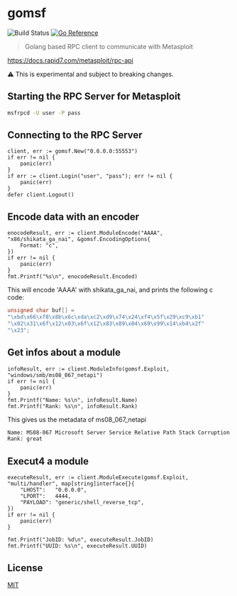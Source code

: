 # gomsf
![Build Status](https://github.com/hupe1980/gomsf/workflows/build/badge.svg) 
[![Go Reference](https://pkg.go.dev/badge/github.com/hupe1980/gomsf.svg)](https://pkg.go.dev/github.com/hupe1980/gomsf)
> Golang based RPC client to communicate with Metasploit

https://docs.rapid7.com/metasploit/rpc-api

:warning: This is experimental and subject to breaking changes.

## Starting the RPC Server for Metasploit
```bash
msfrpcd -U user -P pass
```

## Connecting to the RPC Server
```golang
client, err := gomsf.New("0.0.0.0:55553")
if err != nil {
    panic(err)
}
if err := client.Login("user", "pass"); err != nil {
    panic(err)
}
defer client.Logout()
```
## Encode data with an encoder
```golang
enocodeResult, err := client.ModuleEncode("AAAA", "x86/shikata_ga_nai", &gomsf.EncodingOptions{
    Format: "c",
})
if err != nil {
    panic(err)
}
fmt.Printf("%s\n", enocodeResult.Encoded)
```
This will encode 'AAAA' with shikata_ga_nai, and prints the following c code:
```c
unsigned char buf[] =
"\xbd\x66\xf8\x8b\x6c\xda\xc2\xd9\x74\x24\xf4\x5f\x29\xc9\xb1"
"\x02\x31\x6f\x12\x03\x6f\x12\x83\x89\x04\x69\x99\x14\xb4\x2f"
"\x23";
```

## Get infos about a module
```golang
infoResult, err := client.ModuleInfo(gomsf.Exploit, "windows/smb/ms08_067_netapi")
if err != nil {
    panic(err)
}
fmt.Printf("Name: %s\n", infoResult.Name)
fmt.Printf("Rank: %s\n", infoResult.Rank)
```
This gives us the metadata of ms08_067_netapi
```bash
Name: MS08-067 Microsoft Server Service Relative Path Stack Corruption
Rank: great
```

## Execut4 a module
```golang
executeResult, err := client.ModuleExecute(gomsf.Exploit, "multi/handler", map[string]interface{}{
    "LHOST":   "0.0.0.0",
    "LPORT":   4444,
    "PAYLOAD": "generic/shell_reverse_tcp",
})
if err != nil {
    panic(err)
}

fmt.Printf("JobID: %d\n", executeResult.JobID)
fmt.Printf("UUID: %s\n", executeResult.UUID)
```
## License
[MIT](LICENCE)
